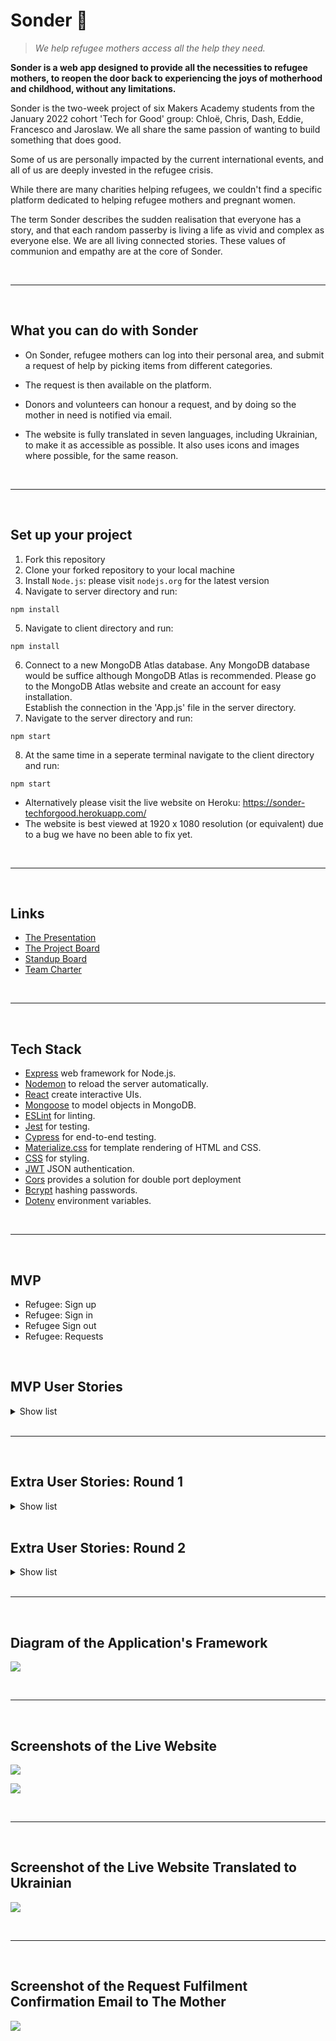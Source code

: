 # Sonder 💙 
> *We help refugee mothers access all the help they need.*

**Sonder is a web app designed to provide all the necessities to refugee mothers, to reopen the door back to experiencing the joys of motherhood and childhood, without any limitations.**

Sonder is the two-week project of six Makers Academy students from the January 2022 cohort 'Tech for Good' group: Chloë, Chris, Dash, Eddie, Francesco and Jaroslaw. We all share the same passion of wanting to build something that does good.

Some of us are personally impacted by the current international events, and all of us are deeply invested in the refugee crisis.

While there are many charities helping refugees, we couldn't find a specific platform dedicated to helping refugee mothers and pregnant women.

The term Sonder describes the sudden realisation that everyone has a story, and that each random passerby is living a life as vivid and complex as everyone else. We are all living connected stories. These values of communion and empathy are at the core of Sonder.

<br>

-----
<br>

## What you can do with Sonder

* On Sonder, refugee mothers can log into their personal area, and submit a request of help by picking items from different categories.

*  The request is then available on the platform.

* Donors and volunteers can honour a request, and by doing so the mother in need is notified via email.

* The website is fully translated in seven languages, including Ukrainian, to make it as accessible as possible. It also uses icons and images where possible, for the same reason.

<br>

-----
<br>


## Set up your project

1. Fork this repository
2. Clone your forked repository to your local machine
3. Install ```Node.js```: please visit ```nodejs.org``` for the latest version
4. Navigate to server directory and run:
```
npm install
```
5. Navigate to client directory and run:
```
npm install
``` 
6. Connect to a new MongoDB Atlas database.  Any MongoDB database would be suffice although MongoDB Atlas is recommended.
   Please go to the MongoDB Atlas website and create an account for easy installation.  
   Establish the connection in the 'App.js' file in the server directory.
7. Navigate to the server directory and run:
```
npm start
```
8. At the same time in a seperate terminal navigate to the client directory and run:
```
npm start
``` 

*  Alternatively please visit the live website on Heroku: https://sonder-techforgood.herokuapp.com/
* The website is best viewed at 1920 x 1080 resolution (or equivalent) due to a bug we have no been able to fix yet.

<br>

-----
<br>

## Links
- [The Presentation](https://docs.google.com/presentation/d/1YCZbzBootK7E9iQd9vGCHjPPfxzPOgMOM2yWOEtt4KY/edit#slide=id.p)
- [The Project Board](https://github.com/Dash1704/Sonder/projects/1)
- [Standup Board](https://miro.com/app/board/uXjVOAEg51A=/)
- [Team Charter](https://docs.google.com/document/d/1dh_80CdoNvoA97Du76ZvXs5M2MllfEZmn3IJPEgdVfo/edit)

<br>

-----
<br>

## Tech Stack
- [Express](https://expressjs.com/) web framework for Node.js.
- [Nodemon](https://nodemon.io/) to reload the server automatically.
- [React](https://reactjs.org/) create interactive UIs.
- [Mongoose](https://mongoosejs.com) to model objects in MongoDB.
- [ESLint](https://eslint.org) for linting.
- [Jest](https://jestjs.io/) for testing.
- [Cypress](https://www.cypress.io/) for end-to-end testing.
- [Materialize.css](https://materializecss.com/) for template rendering of HTML and CSS.
- [CSS](https://developer.mozilla.org/en-US/docs/Web/CSS) for styling.
- [JWT](https://jwt.io/) JSON authentication.
- [Cors](https://momentjs.com/) provides a solution for double port deployment
- [Bcrypt](https://www.npmjs.com/package/bcryptjs) hashing passwords.
- [Dotenv](https://www.npmjs.com/package/dotenv/) environment variables.

<br>

-----
<br>

## MVP
- Refugee: Sign up
- Refugee: Sign in
- Refugee Sign out
- Refugee: Requests

<br>

## MVP User Stories

<details><summary>Show list</summary>

~~~~~~
As a refugee mother
In order to have access to the application
I would like to be able to sign up

As a refugee mother
So that I could access my account
I would like to be able to sign in

As a refugee mother
So that I could keep my account secure
I would like to be able to sign out

As a refugee mother
So that I could request resources
I would like to be able to post my requested items
~~~~~~

</details>

<br>

-----
<br>

## Extra User Stories: Round 1

<details><summary>Show list</summary>

~~~~~~
As a User
So that I can specify who I am
I want to be able to select either 'Refugee' or 'Donor'

As a Refugee
So that I can connect with donor in my area
I want to sign up with my city and bio

As a Donor
In order to have access to the application
I would like to be able to sign up 

As a Donor
So that I could access my account
I would like to be able to sign in

As a User
So that I can display my details
I would like to create a profile and view this
~~~~~~

</details>
<br>

## Extra User Stories: Round 2

<details><summary>Show list</summary>

~~~~~~~

As a Refugee Mother
So that I can manage my requests
I would like to see my requests and their status

As a Refugee Mother
So that I can manage my requests
I would like to accept donations

As a Refugee Mother
So that I can manage my requests
I would like to replicate my fulfiled requests

As a Refugee Mother
So I know when a Donor has offered to fulfil my request
I would like to see the requests as fulfiled

As a Refugee Mother
So I know when a Donor has offered to fulfil my request
I would like to get an email notification of a fulfiled request

As a user
So I could provide feedback to the website's creators
I would like to be able to contact them by email

As a Donor
So that I know what requests are outstanding
I would like to be able to see the outstanding requests

As a user
So that I could interact with the website
I would like the text, fields, and buttons to be in my native language

As a Refugee Mother
So that I could interact with the website
I would like to have visual representations to aid me in the use of the website's functions

As a Donor
So that I have additional information about the Refugee Mother I am interested in helping
I would like to see her profile page with bio

~~~~~~~

</details>

<br>

-----
<br>

## Diagram of the Application's Framework


![](./client/src/images/Screenshot_diagram_app_framework.png)

<br>

-----
<br>

## Screenshots of the Live Website


![](./client/src/images/Screenshot_homepage.png)

![](./client/src/images/Screenshot_requestpage.png)

<br>

-----
<br>

## Screenshot of the Live Website Translated to Ukrainian
![](./client/src/images/Screenshot_homepage_ukrainian.png)

<br>

-----
<br>

## Screenshot of the Request Fulfilment Confirmation Email to The Mother
![](./client/src/images/Sonder_email_to_mother.png)
